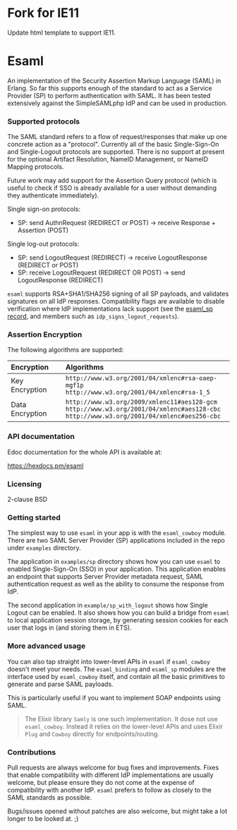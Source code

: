 # Fork for IE11

Update html template to support IE11.



# Esaml

An implementation of the Security Assertion Markup Language (SAML) in Erlang. So far this supports enough of the standard to act as a Service Provider (SP) to perform authentication with SAML. It has been tested extensively against the SimpleSAMLphp IdP and can be used in production.

### Supported protocols

The SAML standard refers to a flow of request/responses that make up one concrete action as a "protocol". Currently all of the basic Single-Sign-On and Single-Logout protocols are supported. There is no support at present for the optional Artifact Resolution, NameID Management, or NameID Mapping protocols.

Future work may add support for the Assertion Query protocol (which is useful to check if SSO is already available for a user without demanding they authenticate immediately).

Single sign-on protocols:

 * SP: send AuthnRequest (REDIRECT or POST) -> receive Response + Assertion (POST)

Single log-out protocols:

 * SP: send LogoutRequest (REDIRECT) -> receive LogoutResponse (REDIRECT or POST)
 * SP: receive LogoutRequest (REDIRECT OR POST) -> send LogoutResponse (REDIRECT)

`esaml` supports RSA+SHA1/SHA256 signing of all SP payloads, and validates signatures on all IdP responses. Compatibility flags are available to disable verification where IdP implementations lack support (see the [esaml_sp record](http://arekinath.github.io/esaml/esaml.html#type-sp), and members such as `idp_signs_logout_requests`).

### Assertion Encryption

The following algorithms are supported:

| Encryption | Algorithms |
|:---------- |:---------- |
| Key Encryption | `http://www.w3.org/2001/04/xmlenc#rsa-oaep-mgf1p`<br/>`http://www.w3.org/2001/04/xmlenc#rsa-1_5` |
| Data Encryption | `http://www.w3.org/2009/xmlenc11#aes128-gcm`<br/>`http://www.w3.org/2001/04/xmlenc#aes128-cbc`<br/>`http://www.w3.org/2001/04/xmlenc#aes256-cbc` |

### API documentation

Edoc documentation for the whole API is available at:

https://hexdocs.pm/esaml

### Licensing

2-clause BSD

### Getting started

The simplest way to use `esaml` in your app is with the `esaml_cowboy` module. There are two SAML Server Provider (SP) applications included in the repo under `examples` directory.

The application in `examples/sp` directory shows how you can use `esaml` to enabled Single-Sign-On (SSO) in your application. This application enables an endpoint that supports Server Provider metadata request, SAML authentication request as well as the ability to consume the response from IdP.

The second application in `example/sp_with_logout` shows how Single Logout can be enabled. It also shows how you can build a bridge from `esaml` to local application session storage, by generating session cookies for each user that logs in (and storing them in ETS).

### More advanced usage

You can also tap straight into lower-level APIs in `esaml` if `esaml_cowboy` doesn't meet your needs. The `esaml_binding` and `esaml_sp` modules are the interface used by `esaml_cowboy` itself, and contain all the basic primitives to generate and parse SAML payloads.

This is particularly useful if you want to implement SOAP endpoints using SAML.

> The Elixir library `Samly` is one such implementation. It dose not use `esaml_cowboy`. Instead it relies on the lower-level APIs and uses Elixir `Plug` and `Cowboy` directly for endpoints/routing.

### Contributions

Pull requests are always welcome for bug fixes and improvements. Fixes that enable compatibility with different IdP implementations are usually welcome, but please ensure they do not come at the expense of compatibility with another IdP. `esaml` prefers to follow as closely to the SAML standards as possible.

Bugs/issues opened without patches are also welcome, but might take a lot longer to be looked at. ;)
